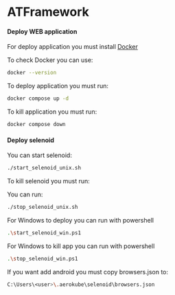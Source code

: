 # ATFramework


#### Deploy WEB application

For deploy application you must install
[Docker](https://www.docker.com/)

To check Docker you can use:

```bash
docker --version
```
To deploy application you must run:
```bash
docker compose up -d
```
To kill application you must run: 
```bash
docker compose down
```
#### Deploy selenoid

You can start selenoid:
```bash
./start_selenoid_unix.sh
```

To kill selenoid you must run:

You can run:
```bash
./stop_selenoid_unix.sh
```

For Windows to deploy you can run with powershell

```bash
.\start_selenoid_win.ps1
```
For Windows to kill app you can run with powershell

```bash
.\stop_selenoid_win.ps1
```

If you want add android you must copy browsers.json to:

```bash
C:\Users\<user>\.aerokube\selenoid\browsers.json
```